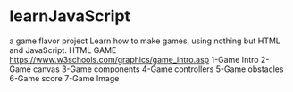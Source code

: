 # learnJavaScript
a game flavor project
Learn how to make games, using nothing but HTML and JavaScript.
HTML GAME
https://www.w3schools.com/graphics/game_intro.asp
1-Game Intro
2-Game canvas
3-Game components
4-Game controllers
5-Game obstacles
6-Game score
7-Game Image
